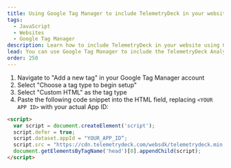 ```yaml
---
title: Using Google Tag Manager to include TelemetryDeck in your website
tags:
  - JavaScript
  - Websites
  - Google Tag Manager
description: Learn how to include TelemetryDeck in your website using Google Tag Manager. This is a slightly different process than using the regular JavaScript snippet, so here's how to do it.
lead: You can use Google Tag Manager to include the TelemetryDeck Analytics tracking code in your website.
order: 250
---
```


1. Navigate to "Add a new tag" in your Google Tag Manager account
2. Select "Choose a tag type to begin setup"
3. Select "Custom HTML" as the tag type
4. Paste the following code snippet into the HTML field, replacing `<YOUR APP ID>` with your actual App ID:

```html
<script>
  var script = document.createElement('script');
  script.defer = true;
  script.dataset.appId = "YOUR_APP_ID“;
  script.src = "https://cdn.telemetrydeck.com/websdk/telemetrydeck.min.js";
  document.getElementsByTagName('head')[0].appendChild(script);
</script>
```

